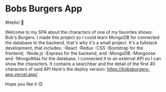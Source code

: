 # Bobs Burgers App

#Hello! 👋

Welcome to my SPA about the characters of one of my favorites shows: Bob's Burgers. 
I made this project so I could learn MongoDB for connected the database to the backend, that's why it's a small project.
It's a fullstack development, that includes: 
-React 
-Redux 
-CSS 
-Bootstrap 
for the frontend; -Node.js -Express for the backend; and -MongoDB -Mongoose and -MongoAtlas for the database. I connected it to an external API so I can show the characters. It contains a searchbar and the detail of the first 40 characters of said API
Here's the deploy version: https://bobsburgers-app.vercel.app/

Hope you like it 😊
